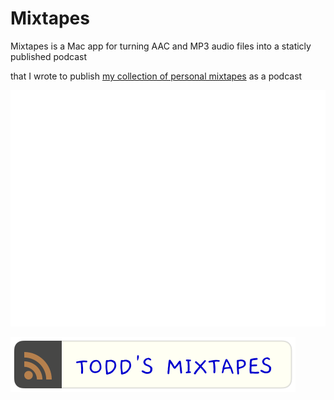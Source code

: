 # Mixtapes

Mixtapes is a Mac app for turning AAC and MP3 audio files into a staticly published podcast



that I wrote to publish [my collection of personal mixtapes](https://s3.amazonaws.com/toddheasley/mixtapes/index.html) as a podcast

![](Mixtapes.png)

[![Todd's Mixtapes](Mixtapes.svg)](https://s3.amazonaws.com/toddheasley/mixtapes/index.html)
